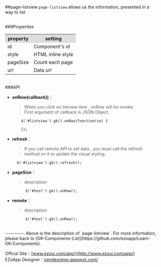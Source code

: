 ##page-listview
`page-listview` allows us the information, presented in a way to list 

<br/>
###Properties
<table>

<tr>
<th style="background:#ddd;">property</th>
<th style="background:#ddd;">setting</th>
</tr>

<tr>
<td>id</td>
<td>Component's id</td>
</tr>

<tr>
<td>style</td>
<td>HTML inline style</td>
</tr>

<tr>
<td>pageSize</td>
<td>Count each page</td>
</tr>

<tr>
<td>url</td>
<td>Data url</td>
</tr>

</table>

<br/>
###API

- **onRow(callback))**：  
  	> When you click on listview item , onRow will be invoke.  
	> First argument of callback is JSON Object.

          $('#listview').gk().onRow(function(vo) {

          });

- **refresh**：  
 	> If you call remote API to set data , you must call the refresh method on it to update the visual styling.

		$('#listview').gk().refresh();


- **pageSize**：  
  	> description

			$('#test').gk().onRow();


- **remote**：  
  	> description

			$('#test').gk().onRow();


<br/>
----------
Above is the description of `page-listview`. For more information, please back to [GK-Components-List](https://github.com/ezoapp/Learn-GK-Components).

Offical Site：[www.ezoui.com/app/](http://www.ezoui.com/app/)  
EZoApp Designer：[jqmdesigner.appspot.com/](http://jqmdesigner.appspot.com/)




